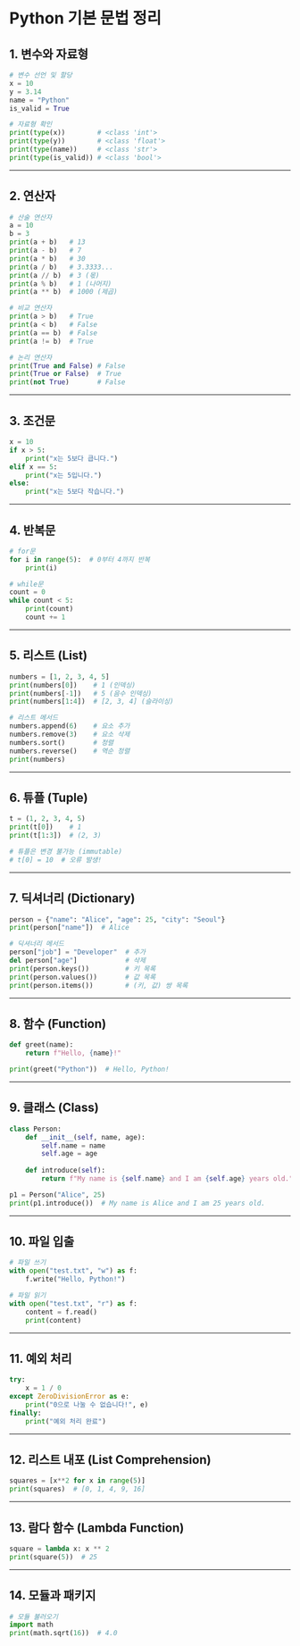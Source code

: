 # Python 기본 문법 정리

## 1. 변수와 자료형
```python
# 변수 선언 및 할당
x = 10
y = 3.14
name = "Python"
is_valid = True

# 자료형 확인
print(type(x))        # <class 'int'>
print(type(y))        # <class 'float'>
print(type(name))     # <class 'str'>
print(type(is_valid)) # <class 'bool'>
```

---

## 2. 연산자

```python
# 산술 연산자
a = 10
b = 3
print(a + b)   # 13
print(a - b)   # 7
print(a * b)   # 30
print(a / b)   # 3.3333...
print(a // b)  # 3 (몫)
print(a % b)   # 1 (나머지)
print(a ** b)  # 1000 (제곱)

# 비교 연산자
print(a > b)   # True
print(a < b)   # False
print(a == b)  # False
print(a != b)  # True

# 논리 연산자
print(True and False) # False
print(True or False)  # True
print(not True)       # False
```

---

## 3. 조건문

```python
x = 10
if x > 5:
    print("x는 5보다 큽니다.")
elif x == 5:
    print("x는 5입니다.")
else:
    print("x는 5보다 작습니다.")
```

---

## 4. 반복문

```python
# for문
for i in range(5):  # 0부터 4까지 반복
    print(i)

# while문
count = 0
while count < 5:
    print(count)
    count += 1
```

---

## 5. 리스트 (List)

```python
numbers = [1, 2, 3, 4, 5]
print(numbers[0])    # 1 (인덱싱)
print(numbers[-1])   # 5 (음수 인덱싱)
print(numbers[1:4])  # [2, 3, 4] (슬라이싱)

# 리스트 메서드
numbers.append(6)    # 요소 추가
numbers.remove(3)    # 요소 삭제
numbers.sort()       # 정렬
numbers.reverse()    # 역순 정렬
print(numbers)
```

---

## 6. 튜플 (Tuple)

```python
t = (1, 2, 3, 4, 5)
print(t[0])    # 1
print(t[1:3])  # (2, 3)

# 튜플은 변경 불가능 (immutable)
# t[0] = 10  # 오류 발생!
```

---

## 7. 딕셔너리 (Dictionary)

```python
person = {"name": "Alice", "age": 25, "city": "Seoul"}
print(person["name"])  # Alice

# 딕셔너리 메서드
person["job"] = "Developer"  # 추가
del person["age"]            # 삭제
print(person.keys())         # 키 목록
print(person.values())       # 값 목록
print(person.items())        # (키, 값) 쌍 목록
```

---

## 8. 함수 (Function)

```python
def greet(name):
    return f"Hello, {name}!"

print(greet("Python"))  # Hello, Python!
```

---

## 9. 클래스 (Class)

```python
class Person:
    def __init__(self, name, age):
        self.name = name
        self.age = age
    
    def introduce(self):
        return f"My name is {self.name} and I am {self.age} years old."

p1 = Person("Alice", 25)
print(p1.introduce())  # My name is Alice and I am 25 years old.
```

---

## 10. 파일 입출

```python
# 파일 쓰기
with open("test.txt", "w") as f:
    f.write("Hello, Python!")

# 파일 읽기
with open("test.txt", "r") as f:
    content = f.read()
    print(content)
```

---

## 11. 예외 처리

```python
try:
    x = 1 / 0
except ZeroDivisionError as e:
    print("0으로 나눌 수 없습니다!", e)
finally:
    print("예외 처리 완료")
```

---

## 12. 리스트 내포 (List Comprehension)

```python
squares = [x**2 for x in range(5)]
print(squares)  # [0, 1, 4, 9, 16]
```

---

## 13. 람다 함수 (Lambda Function)

```python
square = lambda x: x ** 2
print(square(5))  # 25
```

---

## 14. 모듈과 패키지

```python
# 모듈 불러오기
import math
print(math.sqrt(16))  # 4.0
```
